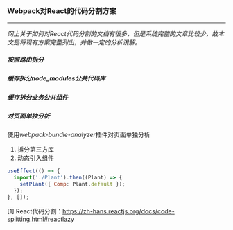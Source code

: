 ### Webpack对React的代码分割方案
---

*网上关于如何对React代码分割的文档有很多，但是系统完整的文章比较少，故本文是将现有方案完整列出，并做一定的分析讲解。*

##### 按照路由拆分

##### 缓存拆分node_modules公共代码库
   
##### 缓存拆分业务公共组件
   
##### 对页面单独分析
使用*webpack-bundle-analyzer*插件对页面单独分析

1. 拆分第三方库
2. 动态引入组件
  ```js
  useEffect(() => {
    import('./Plant').then((Plant) => {
      setPlant({ Comp: Plant.default });
    });
  }, []);
  ```

[1] React代码分割：https://zh-hans.reactjs.org/docs/code-splitting.html#reactlazy